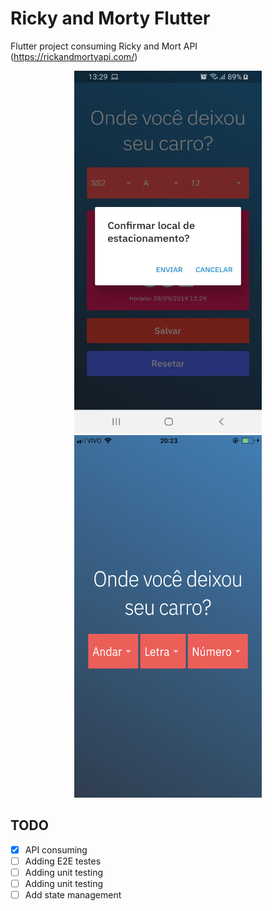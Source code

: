 # Ricky and Morty Flutter

Flutter project consuming Ricky and Mort API (https://rickandmortyapi.com/)

<p align="center">
  <img width="300" height="580" src="https://github.com/eshinkawa/carFinderFlutter/blob/master/assets/screenshots/android-screenshot.jpg">
    <img width="300" height="580" src="https://github.com/eshinkawa/carFinderFlutter/blob/master/assets/screenshots/iphone-screenshot.PNG">
</p>

## TODO
- [x] API consuming
- [ ] Adding E2E testes
- [ ] Adding unit testing
- [ ] Adding unit testing
- [ ] Add state management
